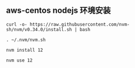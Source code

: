 ## aws-centos nodejs 环境安装
```
curl -o- https://raw.githubusercontent.com/nvm-sh/nvm/v0.34.0/install.sh | bash

. ~/.nvm/nvm.sh

nvm install 12

nvm use 12

```

